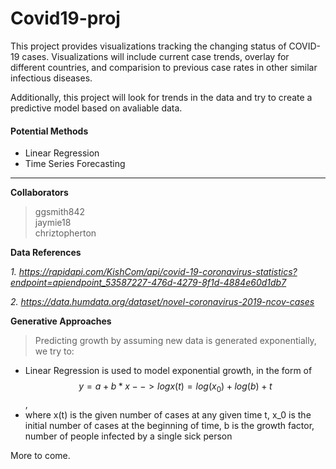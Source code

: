 # Covid19-proj

This project provides visualizations tracking the changing status of COVID-19 cases. Visualizations will include current case trends, overlay for different countries, and comparision to previous case rates in other similar infectious diseases.

Additionally, this project will look for trends in the data and try to create a predictive model based on avaliable data. 

 #### Potential Methods
 * Linear Regression
 * Time Series Forecasting
 
 
 <hr>
 
**Collaborators**

 > ggsmith842<br> 
 > jaymie18<br>
 > chriztopherton 

**Data References**

*1. https://rapidapi.com/KishCom/api/covid-19-coronavirus-statistics?endpoint=apiendpoint_53587227-476d-4279-8f1d-4884e60d1db7*

*2. https://data.humdata.org/dataset/novel-coronavirus-2019-ncov-cases*


**Generative Approaches**
> Predicting growth by assuming new data is generated exponentially, we try to:
 - Linear Regression is used to model exponential growth, in the form of $$y = a +b *x --> logx(t) = log(x_0) + log(b) +t$$,
 - where x(t) is the given number of cases at any given time t, x_0 is the initial number of cases at the beginning of time, b is the growth factor, number of people infected by a single sick person


More to come.
